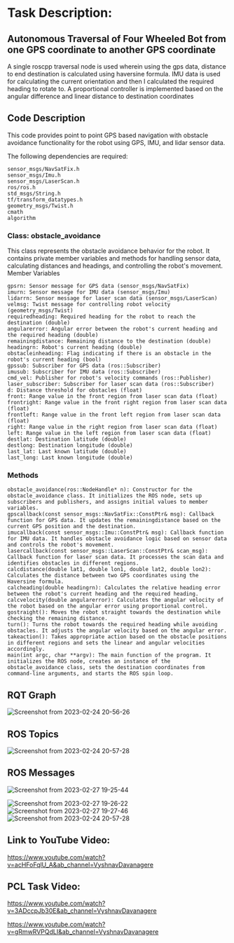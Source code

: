 
# Task Description:
## Autonomous Traversal of Four Wheeled Bot from one GPS coordinate to another GPS coordinate

A single roscpp traversal node is used wherein using the gps data, distance to end destination is calculated using haversine formula. IMU data is used for calculating the current orientation and then I calculated the required heading to rotate to. A proportional controller is implemented based on the angular difference and linear distance to destination coordinates

## Code Description

This code provides point to point GPS based navigation with obstacle avoidance functionality for the robot using GPS, IMU, and lidar sensor data.

The following dependencies are required:

    sensor_msgs/NavSatFix.h
    sensor_msgs/Imu.h
    sensor_msgs/LaserScan.h
    ros/ros.h
    std_msgs/String.h
    tf/transform_datatypes.h
    geometry_msgs/Twist.h
    cmath
    algorithm

### Class: obstacle_avoidance

This class represents the obstacle avoidance behavior for the robot. It contains private member variables and methods for handling sensor data, calculating distances and headings, and controlling the robot's movement.
Member Variables

    gpsrn: Sensor message for GPS data (sensor_msgs/NavSatFix)
    imurn: Sensor message for IMU data (sensor_msgs/Imu)
    lidarrn: Sensor message for laser scan data (sensor_msgs/LaserScan)
    velmsg: Twist message for controlling robot velocity (geometry_msgs/Twist)
    requiredheading: Required heading for the robot to reach the destination (double)
    angularerror: Angular error between the robot's current heading and the required heading (double)
    remainingdistance: Remaining distance to the destination (double)
    headingrn: Robot's current heading (double)
    obstacleinheading: Flag indicating if there is an obstacle in the robot's current heading (bool)
    gpssub: Subscriber for GPS data (ros::Subscriber)
    imusub: Subscriber for IMU data (ros::Subscriber)
    cmd_vel: Publisher for robot's velocity commands (ros::Publisher)
    laser_subscriber: Subscriber for laser scan data (ros::Subscriber)
    d: Distance threshold for obstacles (float)
    front: Range value in the front region from laser scan data (float)
    frontright: Range value in the front right region from laser scan data (float)
    frontleft: Range value in the front left region from laser scan data (float)
    right: Range value in the right region from laser scan data (float)
    left: Range value in the left region from laser scan data (float)
    destlat: Destination latitude (double)
    destlong: Destination longitude (double)
    last_lat: Last known latitude (double)
    last_long: Last known longitude (double)

### Methods

    obstacle_avoidance(ros::NodeHandle* n): Constructor for the obstacle_avoidance class. It initializes the ROS node, sets up subscribers and publishers, and assigns initial values to member variables.
    gpscallback(const sensor_msgs::NavSatFix::ConstPtr& msg): Callback function for GPS data. It updates the remainingdistance based on the current GPS position and the destination.
    imucallback(const sensor_msgs::Imu::ConstPtr& msg): Callback function for IMU data. It handles obstacle avoidance logic based on sensor data and controls the robot's movement.
    lasercallback(const sensor_msgs::LaserScan::ConstPtr& scan_msg): Callback function for laser scan data. It processes the scan data and identifies obstacles in different regions.
    calcdistance(double lat1, double lon1, double lat2, double lon2): Calculates the distance between two GPS coordinates using the Haversine formula.
    calcheading(double headingrn): Calculates the relative heading error between the robot's current heading and the required heading.
    calcvelocity(double angularerror): Calculates the angular velocity of the robot based on the angular error using proportional control.
    gostraight(): Moves the robot straight towards the destination while checking the remaining distance.
    turn(): Turns the robot towards the required heading while avoiding obstacles. It adjusts the angular velocity based on the angular error.
    takeaction(): Takes appropriate action based on the obstacle positions in different regions and sets the linear and angular velocities accordingly.
    main(int argc, char **argv): The main function of the program. It initializes the ROS node, creates an instance of the obstacle_avoidance class, sets the destination coordinates from command-line arguments, and starts the ROS spin loop.


## RQT Graph

![Screenshot from 2023-02-24 20-56-26](https://user-images.githubusercontent.com/96124935/221219255-bf6888cf-b80c-44fa-aaa8-742839b9716b.png)

## ROS Topics

![Screenshot from 2023-02-24 20-57-28](https://user-images.githubusercontent.com/96124935/221219338-1cfa2f70-4279-49ca-8f81-e6946bbe22df.png)

## ROS Messages

![Screenshot from 2023-02-27 19-25-44](https://user-images.githubusercontent.com/96124935/221584013-ab80217b-aeea-4eb3-940e-8d3fb9dc76ca.png)

![Screenshot from 2023-02-27 19-26-22](https://user-images.githubusercontent.com/96124935/221584019-5f41443d-181c-45f3-928f-2c46558d912b.png)
![Screenshot from 2023-02-27 19-27-46](https://user-images.githubusercontent.com/96124935/221584030-268cf7d3-cf51-442a-b158-e923248c188a.png)
![Screenshot from 2023-02-24 20-57-28](https://user-images.githubusercontent.com/96124935/221583944-17e260b8-9f6b-43c0-b527-d60ee4bb48ce.png)

## Link to YouTube Video:
https://www.youtube.com/watch?v=acHFoFqlU_A&ab_channel=VyshnavDavanagere

## PCL Task Video:
https://www.youtube.com/watch?v=3ADccpJb30E&ab_channel=VyshnavDavanagere

https://www.youtube.com/watch?v=gRmwRVPQdLI&ab_channel=VyshnavDavanagere
